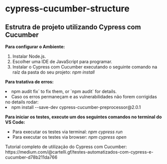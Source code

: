 # cypress-cucumber-structure
<h2>Estrutra de projeto utilizando Cypress com Cucumber</h2>

<b>Para configurar o Ambiente:</b>
<ol>
<li>Instalar Node.js.</li>
<li>Escolher uma IDE de JavaScript para programar.</li>
<li>Instalar o Cypress com Cucumber executando o seguinte comando na raíz da pasta do seu projeto: <i>npm install</i></li>
</ol>

<b>Para tratativa de erros:</b>
<li>npm audit fix` to fix them, or `npm audit` for details.</li>

<li>Caso os erros permaneçam e as vulnerabilidades não forem corrigidas no details rodar:</li>
<li>npm install --save-dev cypress-cucumber-preprocessor@2.0.1</li>


<b>Para iniciar os testes, execute um dos seguintes comandos no terminal do VS Code:</b>
<ul>
<li>Para executar os testes via terminal: <i>npm cypress run</i></li>
<li>Para executar os testes via browser: <i>npm cypress open</i></li>   
</ul>
Tutorial completo de utilização do Cypress com Cucumber: https://medium.com/@cartelli.gf/testes-automatizados-com-cypress-e-cucumber-d78b211da766
